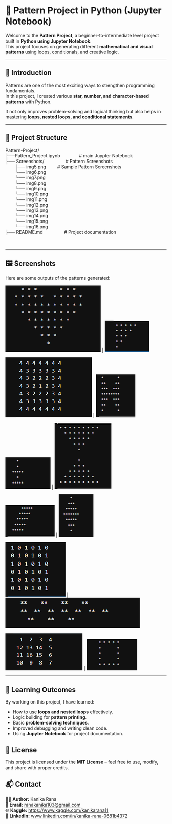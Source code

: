 # 🎨 Pattern Project in Python (Jupyter Notebook)


Welcome to the **Pattern Project**, a beginner-to-intermediate level project built in **Python using Jupyter Notebook**.  
This project focuses on generating different **mathematical and visual patterns** using loops, conditionals, and creative logic.


---


## 📖 Introduction


Patterns are one of the most exciting ways to strengthen programming fundamentals.  
In this project, I created various **star, number, and character-based patterns** with Python.  

It not only improves problem-solving and logical thinking but also helps in mastering **loops, nested loops, and conditional statements**.


---


## 📂 Project Structure


Pattern-Project/ <br>
├──Pattern_Project.ipynb &nbsp; &nbsp; &nbsp; &nbsp; &nbsp; &nbsp;  &nbsp; # main Juypter Notebook <br>
├── Screenshots/ &nbsp; &nbsp; &nbsp; &nbsp; &nbsp; &nbsp;  &nbsp; &nbsp; # Pattern Screenshots <br>
&nbsp; &nbsp; &nbsp; &nbsp;  ├── img5.png &nbsp;  &nbsp; &nbsp;  &nbsp; # Sample Pattern Screenshots <br>
&nbsp; &nbsp; &nbsp; &nbsp;  └── img6.png <br>
&nbsp; &nbsp; &nbsp; &nbsp;  └── img7.png <br> 
&nbsp; &nbsp; &nbsp; &nbsp;  └── img8.png <br> 
&nbsp; &nbsp; &nbsp; &nbsp;  └── img9.png <br> 
&nbsp; &nbsp; &nbsp; &nbsp;  └── img10.png <br> 
&nbsp; &nbsp; &nbsp; &nbsp;  └── img11.png <br> 
&nbsp; &nbsp; &nbsp; &nbsp;  └── img12.png <br> 
&nbsp; &nbsp; &nbsp; &nbsp;  └── img13.png <br> 
&nbsp; &nbsp; &nbsp; &nbsp;  └── img14.png <br> 
&nbsp; &nbsp; &nbsp; &nbsp;  └── img15.png <br> 
&nbsp; &nbsp; &nbsp; &nbsp;  └── img16.png <br> 
├── README.md &nbsp; &nbsp; &nbsp; &nbsp; &nbsp; &nbsp;  &nbsp; &nbsp; # Project documentation <br>

<br>

---


## 🖼️ Screenshots


Here are some outputs of the patterns generated:

![Initial empty Tic-Tac-Toe board](ScreenShots/img5.png) | ![choose a number](ScreenShots/img6.png)

![choose a number](ScreenShots/img7.png) | ![choose a number](ScreenShots/img8.png)

![Game quit by player](ScreenShots/img9.png) | ![choose a number](ScreenShots/img10.png)

![Three round game](ScreenShots/img11.png) | ![choose a number](ScreenShots/img12.png)

![choose a number](ScreenShots/img13.png) | ![choose a number](ScreenShots/img14.png)

![choose a number](ScreenShots/img15.png) | ![choose a number](ScreenShots/img16.png)



---


## 🎯 Learning Outcomes


By working on this project, I have learned:
- How to use **loops and nested loops** effectively.
- Logic building for **pattern printing**.
- Basic **problem-solving techniques**.
- Improved debugging and writing clean code.
- Using **Jupyter Notebook** for project documentation.




## 📜 License


This project is licensed under the **MIT License** – feel free to use, modify, and share with proper credits.



## 📬 Contact


👩‍💻 **Author:** Kanika Rana  
📧 **Email:**  ranakanika103@gmail.com  
🌐 **Kaggle:** https://www.kaggle.com/kanikarana11 <br>
🔗 **LinkedIn:** www.linkedin.com/in/kanika-rana-0681b4372
